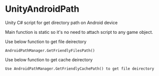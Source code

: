 # UnityAndroidPath
Unity C# script for get directory path on Android device

Main function is static so it's no need to attach script to any game object.

Use below function to get file deirectory
```
AndroidPathManager.GetFriendlyFilesPath()
```

Use below function to get cache deirectory
```
Use AndroidPathManager.GetFriendlyCachePath() to get file deirectory
```
